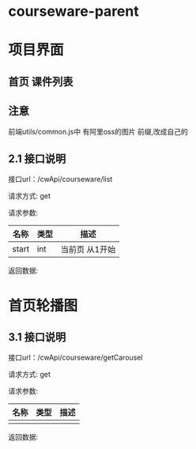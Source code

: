 # courseware-parent
# 项目界面





## 首页 课件列表

## 注意

前端utils/common.js中 有阿里oss的图片 前缀,改成自己的

## 2.1 接口说明

接口url：/cwApi/courseware/list

请求方式: get

请求参数:

| 名称  | 类型 | 描述           |
| ----- | ---- | -------------- |
| start | int  | 当前页 从1开始 |

返回数据: 

# 首页轮播图

## 3.1 接口说明

接口url：/cwApi/courseware/getCarousel

请求方式: get

请求参数:

| 名称 | 类型 | 描述 |
| ---- | ---- | ---- |
|      |      |      |

返回数据:
